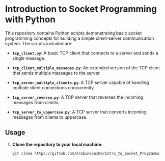 # Introduction to Socket Programming with Python

This repository contains Python scripts demonstrating basic socket programming concepts for building a simple client-server communication system. The scripts included are:

- **`tcp_client.py`**: A basic TCP client that connects to a server and sends a single message.

- **`tcp_client_multiple_messages.py`**: An extended version of the TCP client that sends multiple messages to the server.

- **`tcp_server_multiple_clients.py`**: A TCP server capable of handling multiple client connections concurrently.

- **`tcp_server_reverse.py`**: A TCP server that reverses the incoming messages from clients.

- **`tcp_server_to_uppercase.py`**: A TCP server that converts incoming messages from clients to uppercase.

## Usage

1. **Clone the repository to your local machine:**

   ```bash
   git clone https://github.com/drobinson106/Intro_to_Socket_Programming.git
